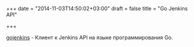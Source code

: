+++
date = "2014-11-03T14:50:02+03:00"
draft = false
title = "Go Jenkins API"

+++

<p><a href="https://github.com/bndr/gojenkins">gojenkins</a>&nbsp;- Клиент к&nbsp;Jenkins API на языке программирования Go.</p>

